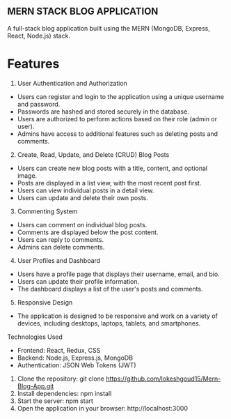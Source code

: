 ## MERN STACK BLOG APPLICATION

A full-stack blog application built using the MERN (MongoDB, Express, React, Node.js) stack.

# Features

1. User Authentication and Authorization

- Users can register and login to the application using a unique username and password.
- Passwords are hashed and stored securely in the database.
- Users are authorized to perform actions based on their role (admin or user).
- Admins have access to additional features such as deleting posts and comments.

2. Create, Read, Update, and Delete (CRUD) Blog Posts

- Users can create new blog posts with a title, content, and optional image.
- Posts are displayed in a list view, with the most recent post first.
- Users can view individual posts in a detail view.
- Users can update and delete their own posts.

3. Commenting System

- Users can comment on individual blog posts.
- Comments are displayed below the post content.
- Users can reply to comments.
- Admins can delete comments.

4. User Profiles and Dashboard

- Users have a profile page that displays their username, email, and bio.
- Users can update their profile information.
- The dashboard displays a list of the user's posts and comments.

5. Responsive Design

- The application is designed to be responsive and work on a variety of devices, including desktops, laptops, tablets, and smartphones.

Technologies Used

- Frontend: React, Redux, CSS
- Backend: Node.js, Express.js, MongoDB
- Authentication: JSON Web Tokens (JWT)

1. Clone the repository: git clone https://github.com/lokeshgoud15/Mern-Blog-App.git
2. Install dependencies: npm install
3. Start the server: npm start
4. Open the application in your browser: http://localhost:3000


